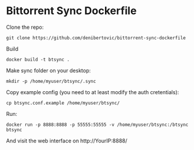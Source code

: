# Bittorrent Sync Dockerfile

Clone the repo:

    git clone https://github.com/denibertovic/bittorrent-sync-dockerfile

Build

    docker build -t btsync .

Make sync folder on your desktop:
    
    mkdir -p /home/myuser/btsync/.sync

Copy example config (you need to at least modify the auth cretentials):
    
    cp btsync.conf.example /home/myuser/btsync/

Run:

    docker run -p 8888:8888 -p 55555:55555 -v /home/myuser/btsync:/btsync btsync

And visit the web interface on http://YourIP:8888/
